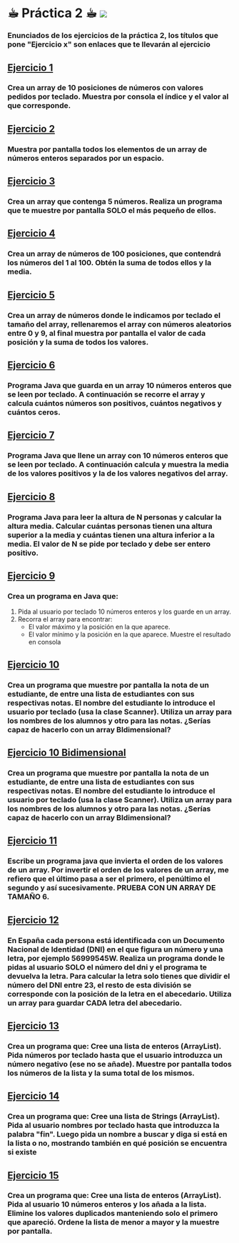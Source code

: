 # ☕︎ Práctica 2 ☕︎ <img src=https://img.shields.io/badge/Completado-green>


### Enunciados de los ejercicios de la práctica 2, los títulos que pone "Ejercicio x" son enlaces que te llevarán al ejercicio
## [Ejercicio 1](src/ejercicio1.java)
### Crea un array de 10 posiciones de números con valores pedidos por teclado. Muestra por consola el índice y el valor al que corresponde.
## [Ejercicio 2](src/ejercicio2.java)
### Muestra por pantalla todos los elementos de un array de números enteros separados por un espacio.
## [Ejercicio 3](src/ejercicio3.java)
### Crea un array que contenga 5 números. Realiza un programa que te muestre por pantalla SOLO el más pequeño de ellos.
## [Ejercicio 4](src/ejercicio4.java)
### Crea un array de números de 100 posiciones, que contendrá los números del 1 al 100. Obtén la suma de todos ellos y la media.
## [Ejercicio 5](src/ejercicio5.java)
### Crea un array de números donde le indicamos por teclado el tamaño del array, rellenaremos el array con números aleatorios entre 0 y 9, al final muestra por pantalla el valor de cada posición y la suma de todos los valores.
## [Ejercicio 6](src/ejercicio6.java)
### Programa Java que guarda en un array 10 números enteros que se leen por teclado. A continuación se recorre el array y calcula cuántos números son positivos, cuántos negativos y cuántos ceros.
## [Ejercicio 7](src/ejercicio7.java)
### Programa Java que llene un array con 10 números enteros que se leen por teclado. A continuación calcula y muestra la media de los valores positivos y la de los valores negativos del array.
## [Ejercicio 8](src/ejercicio8.java)
### Programa Java para leer la altura de N personas y calcular la altura media. Calcular cuántas personas tienen una altura superior a la media y cuántas tienen una altura inferior a la media. El valor de N se pide por teclado y debe ser entero positivo.
## [Ejercicio 9](src/ejercicio9.java)
### Crea un programa en Java que:
1. Pida al usuario por teclado 10 números enteros y los guarde en un array.
2. Recorra el array para encontrar:
   * El valor máximo y la posición en la que aparece.
   * El valor mínimo y la posición en la que aparece.
   Muestre el resultado en consola
## [Ejercicio 10](src/ejercicio10.java)
### Crea un programa que muestre por pantalla la nota de un estudiante, de entre una lista de estudiantes con sus respectivas notas. El nombre del estudiante lo introduce el usuario por teclado (usa la clase Scanner). Utiliza un array para los nombres de los alumnos y otro para las notas. ¿Serías capaz de hacerlo con un array BIdimensional?
## [Ejercicio 10 Bidimensional](src/ejercicio10Bi.java)
### Crea un programa que muestre por pantalla la nota de un estudiante, de entre una lista de estudiantes con sus respectivas notas. El nombre del estudiante lo introduce el usuario por teclado (usa la clase Scanner). Utiliza un array para los nombres de los alumnos y otro para las notas. ¿Serías capaz de hacerlo con un array BIdimensional?
## [Ejercicio 11](src/ejercicio11.java)
### Escribe un programa java que invierta el orden de los valores de un array. Por invertir el orden de los valores de un array, me refiero que el último pasa a ser el primero, el penúltimo el segundo y así sucesivamente. PRUEBA CON UN ARRAY DE TAMAÑO 6.
## [Ejercicio 12](src/ejercicio12.java)
### En España cada persona está identificada con un Documento Nacional de Identidad (DNI) en el que figura un número y una letra, por ejemplo 56999545W. Realiza un programa donde le pidas al usuario SOLO el número del dni y el programa te devuelva la letra. Para calcular la letra solo tienes que dividir el número del DNI entre 23, el resto de esta división se corresponde con la posición de la letra en el abecedario. Utiliza un array para guardar CADA letra del abecedario.
## [Ejercicio 13](src/ejercicio13.java)
### Crea un programa que: Cree una lista de enteros (ArrayList<Integer>). Pida números por teclado hasta que el usuario introduzca un número negativo (ese no se añade). Muestre por pantalla todos los números de la lista y la suma total de los mismos.
## [Ejercicio 14](src/ejercicio14.java)
### Crea un programa que: Cree una lista de Strings (ArrayList<String>). Pida al usuario nombres por teclado hasta que introduzca la palabra "fin". Luego pida un nombre a buscar y diga si está en la lista o no, mostrando también en qué posición se encuentra si existe
## [Ejercicio 15](src/ejercicio15.java)
### Crea un programa que: Cree una lista de enteros (ArrayList<Integer>). Pida al usuario 10 números enteros y los añada a la lista. Elimine los valores duplicados manteniendo solo el primero que apareció. Ordene la lista de menor a mayor y la muestre por pantalla.
